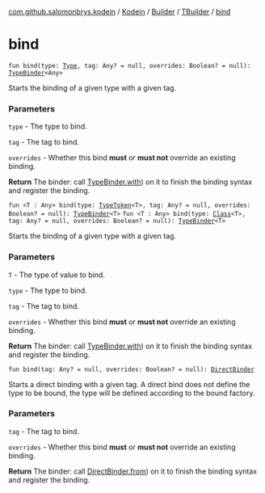 [com.github.salomonbrys.kodein](../../../index.md) / [Kodein](../../index.md) / [Builder](../index.md) / [TBuilder](index.md) / [bind](.)

# bind

`fun bind(type: `[`Type`](http://docs.oracle.com/javase/6/docs/api/java/lang/reflect/Type.html)`, tag: Any? = null, overrides: Boolean? = null): `[`TypeBinder`](-type-binder/index.md)`<Any>`

Starts the binding of a given type with a given tag.

### Parameters

`type` - The type to bind.

`tag` - The tag to bind.

`overrides` - Whether this bind **must** or **must not** override an existing binding.

**Return**
The binder: call [TypeBinder.with](-type-binder/with.md)) on it to finish the binding syntax and register the binding.

`fun <T : Any> bind(type: `[`TypeToken`](../../../-type-token/index.md)`<T>, tag: Any? = null, overrides: Boolean? = null): `[`TypeBinder`](-type-binder/index.md)`<T>`
`fun <T : Any> bind(type: `[`Class`](http://docs.oracle.com/javase/6/docs/api/java/lang/Class.html)`<T>, tag: Any? = null, overrides: Boolean? = null): `[`TypeBinder`](-type-binder/index.md)`<T>`

Starts the binding of a given type with a given tag.

### Parameters

`T` - The type of value to bind.

`type` - The type to bind.

`tag` - The tag to bind.

`overrides` - Whether this bind **must** or **must not** override an existing binding.

**Return**
The binder: call [TypeBinder.with](-type-binder/with.md)) on it to finish the binding syntax and register the binding.

`fun bind(tag: Any? = null, overrides: Boolean? = null): `[`DirectBinder`](-direct-binder/index.md)

Starts a direct binding with a given tag. A direct bind does not define the type to be bound, the type will be defined according to the bound factory.

### Parameters

`tag` - The tag to bind.

`overrides` - Whether this bind **must** or **must not** override an existing binding.

**Return**
The binder: call [DirectBinder.from](-direct-binder/from.md)) on it to finish the binding syntax and register the binding.

